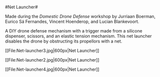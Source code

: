 #Net Launcher#

Made during the *Domestic Drone Defense* workshop by Jurriaan Boerman, Eurico Sá Fernandes, Vincent Hoenderop, and Lucian Blankevoort.  

A DIY drone defense mechanism with a trigger made from a silicone dispenser, scissors, and an elastic tension mechanism.
This net launcher disables the drone by obstructing its propellors with a net. 

[[File:Net-launcher3.jpg|600px|Net Launcher]]

[[File:Net-launcher2.jpg|600px|Net Launcher]]

[[File:Net-launcher4.jpg|600px|Net Launcher]]
